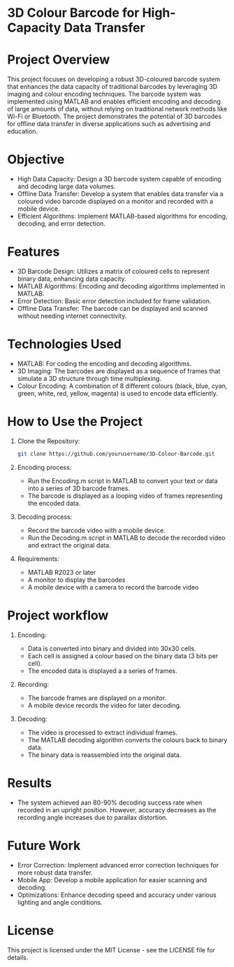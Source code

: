 # 3D Colour Barcode for High-Capacity Data Transfer

# Project Overview

This project focuses on developing a robust 3D-coloured barcode system that enhances the data capacity of traditional barcodes by leveraging 3D imaging and colour encoding techniques. The barcode system was implemented using MATLAB and enables efficient encoding and decoding of large amounts of data, without relying on traditional network methods like Wi-Fi or Bluetooth. The project demonstrates the potential of 3D barcodes for offline data transfer in diverse applications such as advertising and education.

# Objective

  - High Data Capacity: Design a 3D barcode system capable of encoding and decoding large data volumes.
  - Offline Data Transfer: Develop a system that enables data transfer via a coloured video barcode displayed on a monitor and recorded with a mobile device.
  - Efficient Algorithms: Implement MATLAB-based algorithms for encoding, decoding, and error detection.
    
# Features

  - 3D Barcode Design: Utilizes a matrix of coloured cells to represent binary data, enhancing data capacity.
  - MATLAB Algorithms: Encoding and decoding algorithms implemented in MATLAB.
  - Error Detection: Basic error detection included for frame validation.
  - Offline Data Transfer: The barcode can be displayed and scanned without needing internet connectivity.

# Technologies Used

  - MATLAB: For coding the encoding and decoding algorithms.
  - 3D Imaging: The barcodes are displayed as a sequence of frames that simulate a 3D structure through time multiplexing.
  - Colour Encoding: A combination of 8 different colours (black, blue, cyan, green, white, red, yellow, magenta) is used to encode data efficiently.

# How to Use the Project

  1. Clone the Repository:
     ```bash
     git clone https://github.com/yourusername/3D-Colour-Barcode.git

  2. Encoding process:

     - Run the Encoding.m script in MATLAB to convert your text or data into a series of 3D barcode frames.
     - The barcode is displayed as a looping video of frames representing the encoded data.

  3. Decoding process:

     - Record the barcode video with a mobile device.
     - Run the Decoding.m script in MATLAB to decode the recorded video and extract the original data.

  4. Requirements:

     - MATLAB R2023 or later
     - A monitor to display the barcodes
     - A mobile device with a camera to record the barcode video
    
# Project workflow

  1. Encoding:

     - Data is converted into binary and divided into 30x30 cells.
     - Each cell is assigned a colour based on the binary data (3 bits per cell).
     - The encoded data is displayed a a series of frames.

  2. Recording:

     - The barcode frames are displayed on a monitor.
     - A mobile device records the video for later decoding.

  3. Decoding:

     - The video is processed to extract individual frames.
     - The MATLAB decoding algorithm converts the colours back to binary data.
     - The binary data is reassembled into the original data.

# Results

  - The system achieved aan 80-90% decoding success rate when recorded in an upright position. However, accuracy decreases as the recording angle increases due to parallax distortion.

# Future Work

  - Error Correction: Implement advanced error correction techniques for more robust data transfer.
  - Mobile App: Develop a mobile application for easier scanning and decoding.
  - Optimizations: Enhance decoding speed and accuracy under various lighting and angle conditions.

# License

This project is licensed under the MIT License - see the LICENSE file for details.

  
